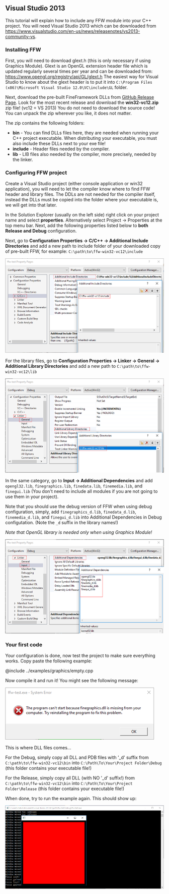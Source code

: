 Visual Studio 2013
-----------------------------------------

This tutorial will explain how to include any FFW module into your C++ project. You will need Visual Studio 2013 which can be downloaded from <https://www.visualstudio.com/en-us/news/releasenotes/vs2013-community-vs>.

### Installing FFW

First, you will need to download glext.h (this is only necessary if using Graphics Module). Glext is an OpenGL extension header file which is updated regularly several times per year and can be downloaded from: <https://www.opengl.org/registry/api/GL/glext.h> The easiest way for Visual Studio to know about the glext header is to put it into `C:\Program Files (x86)\Microsoft Visual Studio 12.0\VC\include\GL` folder.


Next, download the pre-built FineFramework DLLs from [GitHub Release Page](https://github.com/matusnovak/fineframework/releases). Look for the most recent release and download the **win32-vc12.zip** zip file! (vc12 = VS 2013) You do not need to download the source code! You can unpack the zip wherever you like, it does not matter.

The zip contains the following folders:
 - **bin** - You can find DLLs files here, they are needed when running your C++ project executable. When distributing your executable, you must also include these DLLs next to your exe file!
 - **include** - Header files needed by the compiler.
 - **lib** - LIB files also needed by the compiler, more precisely, needed by the linker.

### Configuring FFW project

Create a Visual Studio project (either console application or win32 application), you will need to let the compiler know where to find FFW header and library files. The DDLs are not needed for the compiler itself, instead the DLLs must be copied into the folder where your executable is, we will get into that later.

In the Solution Explorer (usually on the left side) right click on your project name and select **properties**. Alternatively select Project -> Properties at the top menu bar. Next, add the following properties listed below to **both Release and Debug** configuration.

Next, go to **Configuration Properties -> C/C++ -> Additional Include Directories** and add a new path to include folder of your downloaded copy of pre-built FFW, for example: `C:\path\to\ffw-win32-vc12\include`

![Alt](tutorial-vs12-01.png)

For the library files, go to **Configuration Properties -> Linker -> General -> Additional Library Directories** and add a new path to `C:\path\to\ffw-win32-vc12\lib`

![Alt](tutorial-vs12-02.png)

In the same category, go to **Input -> Additional Dependencies** and add `opengl32.lib`, `finegraphics.lib`, `finedata.lib`, `finemedia.lib`, and `finegui.lib` (You don't need to include all modules if you are not going to use them in your project).

Note that you should use the debug version of FFW when using debug configuration, simply, add `finegraphics_d.lib`, `finedata_d.lib`, `finemedia_d.lib`, and `finegui_d.lib` into Additional Dependencies in Debug configutation. (Note the `_d` suffix in the library names!)

*Note that OpenGL library is needed only when using Graphics Module!*

![Alt](tutorial-vs12-03.png)

### Your first code

Your configuration is done, now test the project to make sure everything works. Copy paste the following example:

@include ../examples/graphics/empty.cpp

Now compile it and run it! You might see the following message:

![Alt](tutorial-vs12-04.png)

This is where DLL files comes... 

For the Debug, simply copy all DLL and PDB files with '_d' suffix from `C:\path\to\ffw-win32-vc12\bin` into `C:\Path\To\Your\Project Folder\Debug` (this folder contains your executable file!)

For the Release, simply copy all DLL (with NO '_d' suffix!) from `C:\path\to\ffw-win32-vc12\bin` into `C:\Path\To\Your\Project Folder\Release` (this folder contains your executable file!)

When done, try to run the example again. This should show up:

![Alt](tutorial-vs12-05.png)